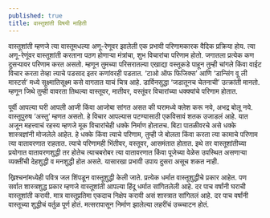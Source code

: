 ```yaml
---
published: true
title: वास्तुशांती विषयी माहिती
---
```



वास्तूशांती म्हणजे त्या वास्तूमधल्या अणू-रेणूवर झालेली एक प्रभावी परिणामकारक वैदिक प्रक्रिया होय. त्या अणू-रेणूंवर वास्तूशांती करताना पठण होणाऱ्या मंत्रांचा, शुभ विचारांचा परिणाम होतो. जगातला प्रत्येक कण दुसऱ्यावर परिणाम करत असतो. म्हणून तुमच्या परिसरातल्या एखाद्या वस्तूकडे पाहून तुम्ही चांगले किंवा वाईट विचार करता तेव्हा त्याचे पडसाद इतर कणांवरही पडतात. ‘टाओ ऑफ फिजिक्स’ आणि ‘डान्सिंग वू ली मास्टर्स’ मध्ये सूक्ष्मातिसूक्ष्म कसे वागतात याचं चित्र आहे. डार्विनसुद्धा ‘जडातूनच चेतनाची’ उत्क्रांती मानतो. म्हणून जिथे तुम्ही वावरता तिथल्या वास्तूवर, मातीवर, वस्तूंवर विचारांच्या धक्क्यांचे परिणाम होतात.

पूर्वी आपल्या घरी आपली आजी किंवा आजोबा सांगत असत की घरामध्ये क्लेश करू नये, अभद्र बोलू नये. वास्तूपुरुष ‘अस्तु’ म्हणत असतो. हे विचार आपल्यास पटण्यासाठी एकविसावं शतक उजाडलं आहे. यात अजून महत्त्वाचं रहस्य म्हणजे मूक विचारांचेही धक्के निर्माण होतातच. बिटा पातळीवरचे असे धक्के शास्त्रज्ञांनी मोजलेले आहेत. हे धक्के किंवा त्याचे परिणाम, तुम्ही जे बोलता किंवा करता त्या कामाचे परिणाम त्या वातावरणात राहतात. त्याचे परिणामही भिंतीवर, वस्तूवर, आसमंतात होतात. इथे तर वास्तूशांतीच्या प्रयोगात वातावरणशुद्धी तर होतेच त्याचबरोबर त्या वातावरणात किंवा पूजेच्या वेळेस उपस्थित असणाऱ्या व्यक्तींची देहशुद्धी व मनशुद्धी होत असते. यासारखा प्रभावी उपाय दुसरा असूच शकत नाही.

ख्रिश्चनांमध्येही पवित्र जल शिंपडून वास्तूशुद्धी केली जाते. प्रत्येक धर्मात वास्तूशुद्धीचे प्रकार आहेत. पण सर्वात शास्त्रशुद्ध प्रकार म्हणजे वास्तूशांती आपल्या हिंदू धर्मात सांगितलेली आहे. दर पाच वर्षांनी घराची वास्तूशांती करावी. मात्र वास्तूप्रतिमा एकदाच निक्षेप करावी असं शास्त्रात सांगितलं आहे. दर पाच वर्षांनी वास्तूच्या शुद्धीचं वर्तुळ पूर्ण होतं. मत्सरापासून निर्माण झालेल्या लहरींचं उच्च्चाटन होतं.
